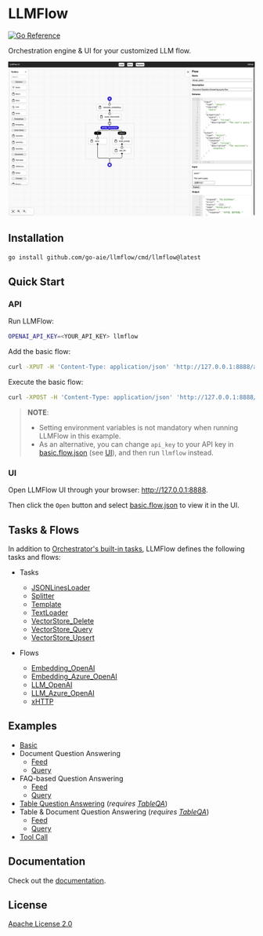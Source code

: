 # LLMFlow

[![Go Reference](https://pkg.go.dev/badge/go-aie/llmflow/vulndb.svg)][1]

Orchestration engine & UI for your customized LLM flow.

![LLMFlow](llmflow-ui-screenshot.png)

## Installation

```bash
go install github.com/go-aie/llmflow/cmd/llmflow@latest
```

## Quick Start

### API

Run LLMFlow:

```bash
OPENAI_API_KEY=<YOUR_API_KEY> llmflow
```

Add the basic flow:

```bash
curl -XPUT -H 'Content-Type: application/json' 'http://127.0.0.1:8888/api/flows/basic' -d @examples/basic.flow.json
```

Execute the basic flow:

```bash
curl -XPOST -H 'Content-Type: application/json' 'http://127.0.0.1:8888/api/flows/basic:run' -d '{"query":"colorful socks"}'
```

> **NOTE**:
> 
> - Setting environment variables is not mandatory when running LLMFlow in this example.
> - As an alternative, you can change `api_key` to your API key in [basic.flow.json](examples/basic.flow.json) (see [UI](#ui)), and then run `llmflow` instead.

### UI

Open LLMFlow UI through your browser: http://127.0.0.1:8888.

Then click the `Open` button and select [basic.flow.json](examples/basic.flow.json) to view it in the UI.


## Tasks & Flows

In addition to [Orchestrator's built-in tasks][2], LLMFlow defines the following tasks and flows:

   - Tasks
      + [JSONLinesLoader](loader.go#L49-L170)
      + [Splitter](splitter.go)
      + [Template](template.go)
      + [TextLoader](loader.go#L172-L228)
      + [VectorStore_Delete](vectorstore/vectorstore_delete.go)
      + [VectorStore_Query](vectorstore/vectorstore_query.go)
      + [VectorStore_Upsert](vectorstore/vectorstore_upsert.go)

   - Flows
      + [Embedding_OpenAI](embedding/embedding_openai.flow.json)
      + [Embedding_Azure_OpenAI](embedding/embedding_azure_openai.flow.json)
      + [LLM_OpenAI](llm/llm_openai.flow.json)
      + [LLM_Azure_OpenAI](llm/llm_azure_openai.flow.json)
      + [xHTTP](xhttp.flow.json)


## Examples

- [Basic](examples/basic.flow.json)
- Document Question Answering
    + [Feed](examples/docqa_feed.flow.json)
    + [Query](examples/docqa_query.flow.json)
- FAQ-based Question Answering
    + [Feed](examples/faq_feed.flow.json)
    + [Query](examples/faq_query.flow.json)
- [Table Question Answering](examples/tableqa.flow.json) (*requires [TableQA][3]*)
- Table & Document Question Answering (*requires [TableQA][3]*)
    + [Feed](examples/tableqa_docqa_feed.flow.json)
    + [Query](examples/tableqa_docqa_query.flow.json)
- [Tool Call](examples/tool_call.flow.json)


## Documentation

Check out the [documentation][1].


## License

[Apache License 2.0](LICENSE)


[1]: https://pkg.go.dev/github.com/go-aie/llmflow
[2]: https://github.com/RussellLuo/orchestrator#task
[3]: https://github.com/go-aie/tableqa

